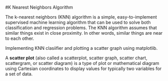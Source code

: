 #K Nearest Neighbors Algorithm

The k-nearest neighbors (KNN) algorithm is a simple, easy-to-implement supervised machine learning algorithm that can be used to solve both classification and regression problems. The KNN algorithm assumes that similar things exist in close proximity. In other words, similar things are near to each other.

Implementing KNN clasiifier and plotting a scatter graph using matplotlib.

A **scatter plot** (also called a scatterplot, scatter graph, scatter chart, scattergram, or scatter diagram) is a type of plot or mathematical diagram using Cartesian coordinates to display values for typically two variables for a set of data.
